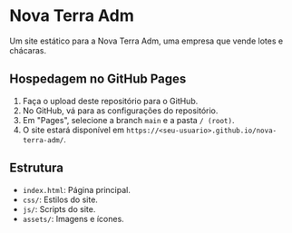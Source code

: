 # Nova Terra Adm

Um site estático para a Nova Terra Adm, uma empresa que vende lotes e chácaras.

## Hospedagem no GitHub Pages
1. Faça o upload deste repositório para o GitHub.
2. No GitHub, vá para as configurações do repositório.
3. Em "Pages", selecione a branch `main` e a pasta `/ (root)`.
4. O site estará disponível em `https://<seu-usuario>.github.io/nova-terra-adm/`.

## Estrutura
- `index.html`: Página principal.
- `css/`: Estilos do site.
- `js/`: Scripts do site.
- `assets/`: Imagens e ícones.